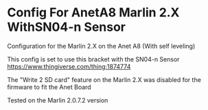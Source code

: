 # Config For AnetA8 Marlin 2.X WithSN04-n Sensor
Configuration for the Marlin 2.X on the Anet A8 (With self leveling)

This config is set to use this bracket with the SN04-n Sensor
https://www.thingiverse.com/thing:1874774

The "Write 2 SD card" feature on the Marlin 2.X was disabled for the firmware to fit the Anet Board

Tested on the Marlin 2.0.7.2 version
